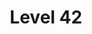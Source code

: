 ---
title: "Level 42"
summary: "At the beginning of their career, Level 42 was squarely a jazz-funk fusion band, contemporaries of fellow Brit funk groups like Atmosfear, Light of the World, Incognito, and Beggar & Co. By the end of the ’80s, however, the band — whose music was instantly recognizable from Mark King’s thumb-slap bass technique and associate member Wally Badarou’s synthesizer flourishes — had crossed over to the point where they were often classified as sophisti-pop and dance-rock, equally likely to be placed in the context of Sade and the Style Council as any group that made polished, upbeat, danceable pop/rock."
image: "level-42.jpg"
apple_music_artist_url: "https://music.apple.com/gb/artist/level-42/81006"
---